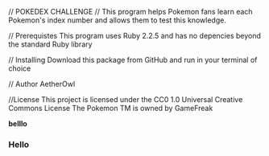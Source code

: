 // POKEDEX CHALLENGE //
This program helps Pokemon fans learn each Pokemon's index number and allows them to test this knowledge.

// Prerequistes
This program uses Ruby 2.2.5 and has no depencies beyond the standard Ruby library

// Installing
Download this package from GitHub and run in your terminal of choice

// Author
AetherOwl

//License
This project is licensed under the CC0 1.0 Universal Creative Commons License 
The Pokemon TM is owned by GameFreak

**belllo**
### Hello

